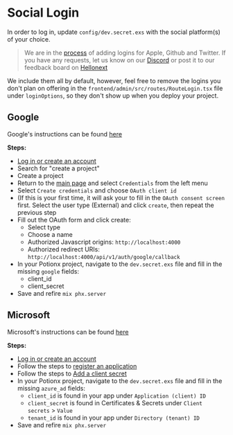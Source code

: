 # Social Login

In order to log in, update `config/dev.secret.exs` with the social platform(s) of your choice.
<!-- - [Apple instructions](https://developer.apple.com/documentation/authenticationservices) -->
<!-- - [Github instructions](https://docs.github.com/en/developers/apps/authorizing-oauth-apps) -->
<!-- - [Twitter instructions](https://developer.twitter.com/en/docs/authentication/guides) -->

> We are in the [process](/roadmap.html#social-logins) of adding logins for Apple, Github and Twitter. If you have any requests, let us know on our [Discord](https://discord.gg/sUuDw9Jtxm) or post it to our feedback board on [Hellonext](https://potion.hellonext.co/)

We include them all by default, however, feel free to remove the logins you don't plan on offering in the `frontend/admin/src/routes/RouteLogin.tsx` file under `loginOptions`, so they don't show up when you deploy your project.

## Google
Google's instructions can be found [here](https://developers.google.com/identity/protocols/oauth2)

**Steps:**
- [Log in or create an account](https://console.developers.google.com)
- Search for "create a project"
- Create a project
- Return to the [main page](https://console.developers.google.com) and select `Credentials` from the left menu
- Select `Create credentials` and choose `OAuth client id`
- (If this is your first time, it will ask your to fill in the `OAuth consent screen` first. Select the user type (External) and click `create`, then repeat the previous step
- Fill out the OAuth form and click create:
  - Select type
  - Choose a name
  - Authorized Javascript origins: `http://localhost:4000`
  - Authorized redirect URIs: `http://localhost:4000/api/v1/auth/google/callback`
- In your Potionx project, navigate to the `dev.secret.exs` file and fill in the missing `google` fields:
  - client_id
  - client_secret
- Save and refire `mix phx.server`

## Microsoft

Microsoft's instructions can be found [here](https://docs.microsoft.com/en-us/azure/active-directory/develop/quickstart-register-app)

**Steps:**
- [Log in or create an account](https://portal.azure.com/)
- Follow the steps to [register an application](https://docs.microsoft.com/en-us/azure/active-directory/develop/quickstart-register-app#register-an-application)
- Follow the steps to [Add a client secret](https://docs.microsoft.com/en-us/azure/active-directory/develop/quickstart-register-app#add-a-client-secret)
- In your Potionx project, navigate to the `dev.secret.exs` file and fill in the missing `azure_ad` fields:
  - `client_id` is found in your app under `Application (client) ID`
  - `client_secret` is found in Certificates & Secrets under `Client secrets` > `Value`
  - `tenant_id` is found in your app under `Directory (tenant) ID`
- Save and refire `mix phx.server`